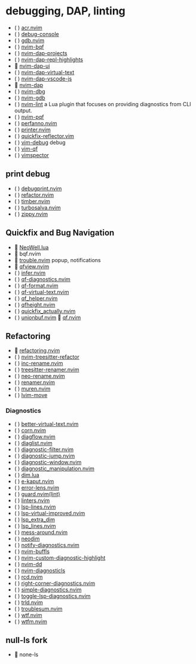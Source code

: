 # debugging, DAP, linting

* ( ) [acr.nvim](https://github.com/austin5627/acr.nvim)
* ( ) [debug-console](https://github.com/dradtke/debug-console)
* ( ) [gdb.nvim](https://github.com/AlphabetsAlphabets/gdb.nvim)
* ( ) [nvim-bqf](https://github.com/kevinhwang91/nvim-bqf)
* ( ) [nvim-dap-projects](https://github.com/ldelossa/nvim-dap-projects)
* ( ) [nvim-dap-repl-highlights](https://github.com/LiadOz/nvim-dap-repl-highlights)
*  [nvim-dap-ui](https://github.com/rcarriga/nvim-dap-ui)
* ( ) [nvim-dap-virtual-text](https://github.com/theHamsta/nvim-dap-virtual-text)
* ( ) [nvim-dap-vscode-js](https://github.com/mxsdev/nvim-dap-vscode-js)
*  [nvim-dap](https://github.com/mfussenegger/nvim-dap)
* ( ) [nvim-dbg](https://github.com/hiberabyss/nvim-dbg)
* ( ) [nvim-gdb](https://github.com/sakhnik/nvim-gdb)
* ( ) [nvim-lint](https://github.com/mfussenegger/nvim-lint) a Lua plugin that focuses on providing diagnostics from CLI output.
* ( ) [nvim-pqf](https://github.com/yorickpeterse/nvim-pqf)
* ( ) [perfanno.nvim](https://github.com/t-troebst/perfanno.nvim)
* ( ) [printer.nvim](https://github.com/rareitems/printer.nvim)
* ( ) [quickfix-reflector.vim](https://github.com/stefandtw/quickfix-reflector.vim)
* ( ) [vim-debug](https://github.com/wsdjeg/vim-debug) debug
* ( ) [vim-qf](https://github.com/romainl/vim-qf)
* ( ) [vimspector](https://github.com/puremourning/vimspector)

## print debug

* ( ) [debugprint.nvim](https://github.com/andrewferrier/debugprint.nvim)
* ( ) [refactor.nvim](https://github.com/wakeLanaka/refactor.nvim)
* ( ) [timber.nvim](https://github.com/kitallen23/timber.nvim)
* ( ) [turbosalva.nvim](https://github.com/SFToro/turbosalva.nvim)
* ( ) [zippy.nvim](https://github.com/PatschD/zippy.nvim)

## Quickfix and Bug Navigation

*  [NeoWell.lua](https://github.com/nyngwang/NeoWell.lua)
*  bqf.nvim
*  [trouble.nvim](https://github.com/xero/trouble.nvim) popup, notifications
*  [qfview.nvim](https://github.com/ashfinal/qfview.nvim)
* ( ) [infer.nvim](https://github.com/vigoux/infer.nvim)
* ( ) [qf-diagnostics.nvim](https://github.com/dknaack/qf-diagnostics.nvim)
* ( ) [qf-format.nvim](https://github.com/BenSeefeldt/qf-format.nvim)
* ( ) [qf-virtual-text.nvim](https://github.com/hfn92/qf-virtual-text.nvim)
* ( ) [qf_helper.nvim](https://github.com/stevearc/qf_helper.nvim)
* ( ) [qfheight.nvim](https://github.com/delphinus/qfheight.nvim)
* ( ) [quickfix_actually.nvim](https://github.com/izo0x90/quickfix_actually.nvim)
* ( ) [unionbuf.nvim](https://github.com/notomo/unionbuf.nvim)
 [qf.nvim](https://github.com/ten3roberts/qf.nvim)

## Refactoring

*  [refactoring.nvim](https://github.com/ThePrimeagen/refactoring.nvim)
* ( ) [nvim-treesitter-refactor](https://github.com/nvim-treesitter/nvim-treesitter-refactor)
* ( ) [inc-rename.nvim](https://github.com/smjonas/inc-rename.nvim)
* ( ) [treesitter-renamer.nvim](https://github.com/metalelf0/treesitter-renamer.nvim)
* ( ) [neo-rename.nvim](https://github.com/luckasRanarison/neo-rename.nvim)
* ( ) [renamer.nvim](https://github.com/filipdutescu/renamer.nvim)
* ( ) [muren.nvim](https://github.com/AckslD/muren.nvim)
* ( ) [lvim-move](https://github.com/lvim-tech/lvim-move)

### Diagnostics

* ( ) [better-virtual-text.nvim](https://github.com/isaksamsten/better-virtual-text.nvim)
* ( ) [corn.nvim](https://github.com/RaafatTurki/corn.nvim)
* ( ) [diagflow.nvim](https://github.com/dgagn/diagflow.nvim)
* ( ) [diaglist.nvim](https://github.com/onsails/diaglist.nvim)
* ( ) [diagnostic-filter.nvim](https://github.com/rayzr522/diagnostic-filter.nvim)
* ( ) [diagnostic-jump.nvim](https://github.com/jake-stewart/diagnostic-jump.nvim)
* ( ) [diagnostic-window.nvim](https://github.com/cseickel/diagnostic-window.nvim)
* ( ) [diagnostic_manipulation.nvim](https://github.com/m-gail/diagnostic_manipulation.nvim)
* ( ) [dim.lua](https://github.com/0oAstro/dim.lua)
* ( ) [e-kaput.nvim](https://github.com/kaputi/e-kaput.nvim)
* ( ) [error-lens.nvim](https://github.com/chikko80/error-lens.nvim)
* ( ) [guard.nvim(lint)](https://github.com/nvimdev/guard.nvim)
* ( ) [linters.nvim](https://github.com/haolian9/linters.nvim)
* ( ) [lsp-lines.nvim](https://github.com/stefanwatt/lsp-lines.nvim)
* ( ) [lsp-virtual-improved.nvim](https://github.com/luozhiya/lsp-virtual-improved.nvim)
* ( ) [lsp_extra_dim](https://github.com/askfiy/lsp_extra_dim)
* ( ) [lsp_lines.nvim](https://github.com/ksyasuda/lsp_lines.nvim)
* ( ) [mess-around.nvim](https://github.com/suliatis/mess-around.nvim)
* ( ) [neodim](https://github.com/zbirenbaum/neodim)
* ( ) [notify-diagnostics.nvim](https://github.com/TomDeneire/notify-diagnostics.nvim)
* ( ) [nvim-buffls](https://github.com/idanarye/nvim-buffls)
* ( ) [nvim-custom-diagnostic-highlight](https://github.com/Kasama/nvim-custom-diagnostic-highlight)
* ( ) [nvim-dd](https://github.com/yorickpeterse/nvim-dd)
* ( ) [nvim-diagnosticls](https://github.com/lithammer/nvim-diagnosticls)
* ( ) [rcd.nvim](https://github.com/cdecompilador/rcd.nvim)
* ( ) [right-corner-diagnostics.nvim](https://github.com/santigo-zero/right-corner-diagnostics.nvim)
* ( ) [simple-diagnostics.nvim](https://github.com/casonadams/simple-diagnostics.nvim)
* ( ) [toggle-lsp-diagnostics.nvim](https://github.com/WhoIsSethDaniel/toggle-lsp-diagnostics.nvim)
* ( ) [trld.nvim](https://github.com/Mofiqul/trld.nvim)
* ( ) [troublesum.nvim](https://github.com/ivanjermakov/troublesum.nvim)
* ( ) [wtf.nvim](https://github.com/piersolenski/wtf.nvim)
* ( ) [wtfm.nvim](https://github.com/nicolomaioli/wtfm.nvim)

## null-ls fork

*  none-ls
